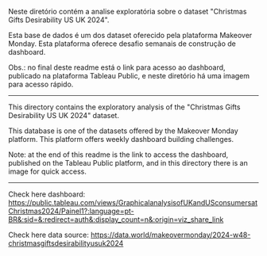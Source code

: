 Neste diretório contém a analise exploratória sobre o dataset "Christmas Gifts Desirability US UK 2024".

Esta base de dados é um dos dataset oferecido pela plataforma Makeover Monday. Esta plataforma oferece desafio semanais de construção de dashboard.

Obs.: no final deste readme está o link para acesso ao dashboard, publicado na plataforma Tableau Public, e neste diretório há uma imagem para acesso rápido.


---------------------------------------------------------------------------------------------------------


This directory contains the exploratory analysis of the "Christmas Gifts Desirability US UK 2024" dataset.

This database is one of the datasets offered by the Makeover Monday platform. This platform offers weekly dashboard building challenges.

Note: at the end of this readme is the link to access the dashboard, published on the Tableau Public platform, and in this directory there is an image for quick access.


---------------------------------------------------------------------------------------------------------

Check here dashboard: https://public.tableau.com/views/GraphicalanalysisofUKandUSconsumersatChristmas2024/Painel1?:language=pt-BR&:sid=&:redirect=auth&:display_count=n&:origin=viz_share_link

Check here data source: https://data.world/makeovermonday/2024-w48-christmasgiftsdesirabilityusuk2024

